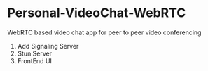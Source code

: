 # Personal-VideoChat-WebRTC
WebRTC based video chat app for peer to peer video conferencing

  1. Add Signaling Server
  2. Stun Server
  3. FrontEnd UI 